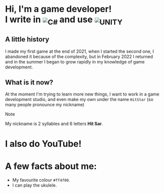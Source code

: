 # Hi, I'm a game developer! <br> I write in <sub> ![C#](https://img.shields.io/badge/c%23-%23239120.svg?style=for-the-badge&logo=c-sharp&logoColor=white) </sub> and use <sub> ![UNITY](https://img.shields.io/badge/Unity-%2320232a.svg?style=for-the-badge&logo=unity&logoColor=white) </sub>

## A little history

 I made my first game at the end of 2021, when I started the second one, I abandoned it because of the complexity, but in February 2022 I returned and in the summer I began to grow rapidly in my knowledge of game development.

## What is it now?

 At the moment I'm trying to learn more new things, I want to work in a game development studio, and even make my own under the name `HitStar` (so many people pronounce my nickname)
> [!NOTE]
> My nickname is 2 syllables and 6 letters **Hit Sar**.

# I also do YouTube!


# A few facts about me:
- My favourite colour	`#ff4f00`.
- I can play the ukulele.
